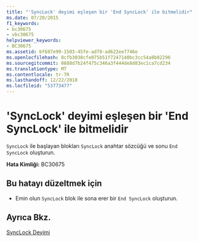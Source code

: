 ```yaml
---
title: "'SyncLock' deyimi eşleşen bir 'End SyncLock' ile bitmelidir"
ms.date: 07/20/2015
f1_keywords:
- bc30675
- vbc30675
helpviewer_keywords:
- BC30675
ms.assetid: bf687e99-1503-45fe-ad70-ad622ee7746e
ms.openlocfilehash: 8cfb3038cfe075b51f7247140bc3cc54a8b02296
ms.sourcegitcommit: 0888d7b24f475c346a3f444de8d83ec1ca7cd234
ms.translationtype: MT
ms.contentlocale: tr-TR
ms.lasthandoff: 12/22/2018
ms.locfileid: "53773477"
---
```

# <a name="synclock-statement-must-end-with-a-matching-end-synclock"></a>'SyncLock' deyimi eşleşen bir 'End SyncLock' ile bitmelidir
`SyncLock` ile başlayan blokları `SyncLock` anahtar sözcüğü ve sonu `End SyncLock` oluşturun.  
  
 **Hata Kimliği:** BC30675  
  
## <a name="to-correct-this-error"></a>Bu hatayı düzeltmek için  
  
-   Emin olun `SyncLock` blok ile sona erer bir `End SyncLock` oluşturun.  
  
## <a name="see-also"></a>Ayrıca Bkz.  
 [SyncLock Deyimi](../../visual-basic/language-reference/statements/synclock-statement.md)
